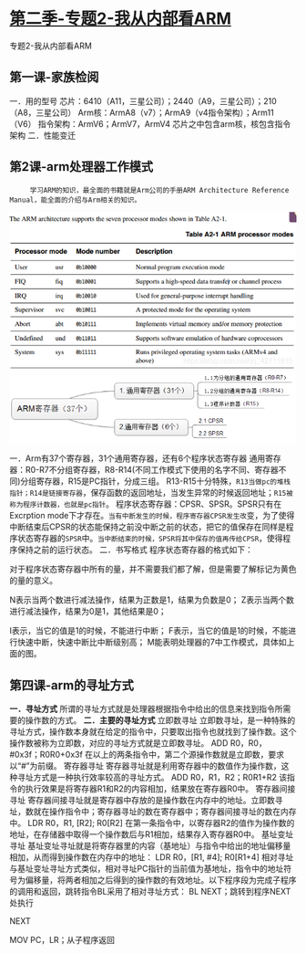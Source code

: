 # [第二季-专题2-我从内部看ARM ](https://blog.csdn.net/qq_42711815/article/details/102903217)

专题2-我从内部看ARM
## 第一课-家族检阅
一．用的型号
芯片：6410（A11，三星公司）；2440（A9，三星公司）；210（A8，三星公司）
Arm核：ArmA8（v7）；ArmA9（v4指令架构）；Arm11（V6）
指令架构：ArmV6；ArmV7，ArmV4
芯片之中包含arm核，核包含指令架构
二．性能变迁

 
 
 
 
 
## 第2课-arm处理器工作模式
         学习ARM的知识，最全面的书籍就是Arm公司的手册ARM Architecture Reference Manual，能全面的介绍与Arm相关的知识。
 ![picture文件](Asset/1.png)
 ![picture文件](Asset/2.png)

一．Arm有37个寄存器，31个通用寄存器，还有6个程序状态寄存器
通用寄存器：R0-R7不分组寄存器，R8-R14(不同工作模式下使用的名字不同、寄存器不同)分组寄存器，R15是PC指针，分成三组。
R13-R15十分特殊，`R13当做pc的堆栈指针；R14是链接寄存器`，保存函数的返回地址，当发生异常的时候返回地址；`R15被称为程序计数器，也就是pc指针`。
程序状态寄存器：CPSR、SPSR。SPSR只有在Excrption mode下才存在。`当有中断发生的时候，程序寄存器CPSR发生改`变，为了使得中断结束后CPSR的状态能保持之前没中断之前的状态，把它的值保存在同样是程序状态寄存器的`SPSR`中。`当中断结束的时候，SPSR将其中保存的值再传给CPSR`，使得程序保持之前的运行状态。
二．书写格式
程序状态寄存器的格式如下：
 
对于程序状态寄存器中所有的量，并不需要我们都了解，但是需要了解标记为黄色的量的意义。
 
N表示当两个数进行减法操作，结果为正数是1，结果为负数是0；
Z表示当两个数进行减法操作，结果为0是1，其他结果是0；
 
I表示，当它的值是1的时候，不能进行中断；
F表示，当它的值是1的时候，不能进行快速中断，快速中断比中断级别高；
         M能表明处理器的7中工作模式，具体如上面的图。
## 第四课-arm的寻址方式
**一．寻址方式**
所谓的寻址方式就是处理器根据指令中给出的信息来找到指令所需要的操作数的方式。
**二．主要的寻址方式**
立即数寻址
立即数寻址，是一种特殊的寻址方式，操作数本身就在给定的指令中，只要取出指令也就找到了操作数。这个操作数被称为立即数，对应的寻址方式就是立即数寻址。
ADD R0，R0，#0x3f；R0R0+0x3f
在以上的两条指令中，第二个源操作数就是立即数，要求以“#”为前缀。
寄存器寻址
寄存器寻址就是利用寄存器中的数值作为操作数，这种寻址方式是一种执行效率较高的寻址方式。
ADD R0，R1，R2；R0R1+R2
该指令的执行效果是将寄存器R1和R2的内容相加，结果放在寄存器R0中。
寄存器间接寻址
寄存器间接寻址就是寄存器中存放的是操作数在内存中的地址。立即数寻址，数就在操作指令中；寄存器寻址的数在寄存器中；寄存器间接寻址的数在内存中。
LDR R0，R1, [R2]; R0[R2]
在第一条指令中，以寄存器R2的值作为操作数的地址，在存储器中取得一个操作数后与R1相加，结果存入寄存器R0中。
基址变址寻址
基址变址寻址就是将寄存器里的内容（基地址）与指令中给出的地址偏移量相加，从而得到操作数在内存中的地址：
LDR R0，[R1, #4]; R0[R1+4]
相对寻址
与基址变址寻址方式类似，相对寻址PC指针的当前值为基地址，指令中的地址符号为偏移量，将两者相加之后得到的操作数的有效地址。以下程序段为完成子程序的调用和返回，跳转指令BL采用了相对寻址方式：
BL  NEXT；跳转到程序NEXT处执行
 
NEXT
 
MOV PC，LR；从子程序返回